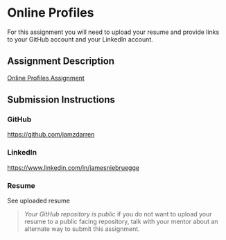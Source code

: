 # Online Profiles
For this assignment you will need to upload your resume and provide links to your GitHub account and your LinkedIn account.

## Assignment Description
[Online Profiles Assignment](https://education.launchcode.org/liftoff/modules/assignments/online-profiles)

## Submission Instructions
 
### GitHub
https://github.com/jamzdarren
 
### LinkedIn
https://www.linkedin.com/in/jamesniebruegge

### Resume
See uploaded resume

> *Your GitHub repository is public* if you do not want to upload your resume to a public facing repository, talk with your mentor about an alternate way to submit this assignment.
